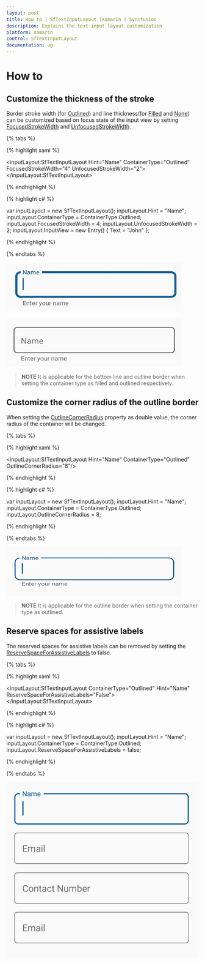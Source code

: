 ```yaml
---
layout: post
title: How to | SfTextInputLayout |Xamarin | Syncfusion
description: Explains the text input layout customization
platform: Xamarin
control: SfTextInputLayout
documentation: ug
--- 
```

# How to 

## Customize the thickness of the stroke 

Border stroke width (for [Outlined](https://help.syncfusion.com/cr/cref_files/xamarin/Syncfusion.Core.XForms~Syncfusion.XForms.TextInputLayout.ContainerType.html)) and line thickness(for [Filled](https://help.syncfusion.com/cr/cref_files/xamarin/Syncfusion.Core.XForms~Syncfusion.XForms.TextInputLayout.ContainerType.html) and [None](https://help.syncfusion.com/cr/cref_files/xamarin/Syncfusion.Core.XForms~Syncfusion.XForms.TextInputLayout.ContainerType.html)) can be customized based on focus state of the input view by setting [FocusedStrokeWidth](https://help.syncfusion.com/cr/cref_files/xamarin/Syncfusion.Core.XForms~Syncfusion.XForms.TextInputLayout.SfTextInputLayout~FocusedStrokeWidthProperty.html) and [UnfocusedStrokeWidth](https://help.syncfusion.com/cr/cref_files/xamarin/Syncfusion.Core.XForms~Syncfusion.XForms.TextInputLayout.SfTextInputLayout~UnfocusedStrokeWidthProperty.html).

{% tabs %}

{% highlight xaml %}

<inputLayout:SfTextInputLayout
        Hint="Name" 
        ContainerType="Outlined"
	    FocusedStrokeWidth="4"
	    UnfocusedStrokeWidth="2">
        <Entry Text="John" />
</inputLayout:SfTextInputLayout> 
		
{% endhighlight %}

{% highlight c# %}

var inputLayout = new SfTextInputLayout();
inputLayout.Hint = "Name";
inputLayout.ContainerType = ContainerType.Outlined;
inputLayout.FocusedStrokeWidth = 4;
inputLayout.UnfocusedStrokeWidth = 2;
inputLayout.InputView = new Entry() { Text = "John" }; 

{% endhighlight %}

{% endtabs %}

![FocusedStrokeWidth img](How-to-images/FocusedStroke.png)

![UnfocusedStrokeWidth img](How-to-images/UnfocusedStroke.jpg)

>**NOTE**
It is applicable for the bottom line and outline border when setting the container type as filled and outlined respectively.

## Customize the corner radius of the outline border 

When setting the [OutlineCornerRadius](https://help.syncfusion.com/cr/cref_files/xamarin/Syncfusion.Core.XForms~Syncfusion.XForms.TextInputLayout.SfTextInputLayout~OutlineCornerRadiusProperty.html) property as double value, the corner radius of the container will be changed.

{% tabs %}

{% highlight xaml %}

<inputLayout:SfTextInputLayout
        Hint="Name" 
        ContainerType="Outlined"
	    OutlineCornerRadius="8"/> 
			
{% endhighlight %}

{% highlight c# %}

var inputLayout = new SfTextInputLayout();
inputLayout.Hint = "Name";
inputLayout.ContainerType = ContainerType.Outlined;
inputLayout.OutlineCornerRadius = 8;

{% endhighlight %}

{% endtabs %}

![OutlineCornerRadius img](How-to-images/OutlinedCornerRadius.jpg)

>**NOTE**
It is applicable for the outline border when setting the container type as outlined.

## Reserve spaces for assistive labels

The reserved spaces for assistive labels can be removed by setting the [ReserveSpaceForAssistiveLabels](https://help.syncfusion.com/cr/cref_files/xamarin/Syncfusion.Core.XForms~Syncfusion.XForms.TextInputLayout.SfTextInputLayout~ReserveSpaceForAssistiveLabelsProperty.html) to false.

{% tabs %}

{% highlight xaml %}

<inputLayout:SfTextInputLayout 
            ContainerType="Outlined" 
            Hint="Name" 
            ReserveSpaceForAssistiveLabels="False">
            <Entry />
</inputLayout:SfTextInputLayout>

{% endhighlight %}

{% highlight c# %}

var inputLayout = new SfTextInputLayout();
inputLayout.Hint = "Name";
inputLayout.ContainerType = ContainerType.Outlined;
inputLayout.ReserveSpaceForAssistiveLabels = false;

{% endhighlight %}

{% endtabs %}

![Reserve space for assistive label img](How-to-images/ReserveSpaceAPI.png)


